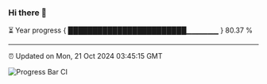 ### Hi there 👋

⏳ Year progress { ████████████████████████▁▁▁▁▁▁ } 80.37 %

---

⏰ Updated on Mon, 21 Oct 2024 03:45:15 GMT

![Progress Bar CI](https://github.com/IshwaranRudhara/GIT-ACTION/workflows/Progress%20Bar%20CI/badge.svg)
